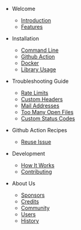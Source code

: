 - Welcome

  - [Introduction](/home.md)
  - [Features](/features.md)

- Installation

  - [Command Line](install.md)
  - [Github Action](github-action.md)
  - [Docker](docker.md)
  - [Library Usage](library.md)

- Troubleshooting Guide

  - [Rate Limits](rate-limits.md)
  - [Custom Headers](custom-headers.md)
  - [Mail Addresses](mail.md)
  - [Too Many Open Files](open-files.md)
  - [Custom Status Codes](status-codes.md)

- Github Action Recipes

  - [Reuse Issue](reuse-issue.md)

- Development

  - [How It Works](how-it-works.md)
  - [Contributing](contributing.md)

- About Us

  - [Sponsors](/sponsors.md)
  - [Credits](/credits.md)
  - [Community](/community.md)
  - [Users](/users.md)
  - [History](/history.md)
